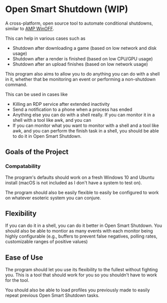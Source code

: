 # Open Smart Shutdown (WIP)
A cross-platform, open source tool to automate conditional shutdowns, similar to [AMP WinOFF](http://www.ampsoft.net/utilities/WinOFF.php).

This can help in various cases such as 
* Shutdown after downloading a game (based on low network and disk usage)
* Shutdown after a render is finished (based on low CPU/GPU usage)
* Shutdown after an upload finishes (based on low network usage)

This program also aims to allow you to do anything you can do with a shell in it,
whether that be monitoring an event or performing a non-shutdown command.

This can be used in cases like
* Killing an RDP service after extended inactivity
* Send a notification to a phone when a process has ended
* Anything else you can do with a shell really. If you can monitor it in a shell with a tool like awk, and you can
* If you can monitor what you want to monitor with a shell and  a tool like awk, 
and you can perform the finish task in a shell, you should be able to do it in Open Smart Shutdown.

## Goals of the Project
### Compatability
The program's defaults should work on a fresh Windows 10 and Ubuntu install (macOS is not included as I don't have a system to test on).

The program should also be easily flexible to easily be configured to work on whatever esoteric system you can conjure.

## Flexibility
If you can do it in a shell, you can do it better in Open Smart Shutdown.
You should also be able to montior as many events with each monitor being
highly configurable (e.g., buffers to prevent false negatives, polling rates, customizable ranges of positive values)

## Ease of Use
The program should let you use its flexibility to the fullest without fighting you.
This is a tool that should work for you so you shouldn't have to work for the tool.

You should also be able to load profiles you previously made to easily repeat previous Open Smart Shutdown tasks.